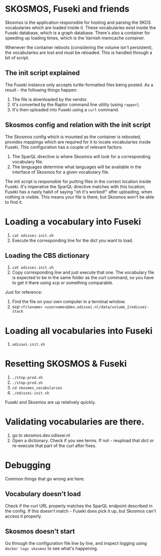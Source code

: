 # SKOSMOS, Fuseki and friends

Skosmos is the application responsible for hosting and parsing the SKOS vocabularies which are loaded inside it. These vocabularies exist inside the Fuseki database, which is a graph database. There's also a container for speeding up loading times, which is the Varnish memcache container.

Whenever the container reboots (considering the volume isn't persistent), the vocabularies are lost and must be reloaded. This is handled through a bit of script.

## The init script explained

The Fuseki instance only accepts turtle-formatted files being posted. As a result - the following things happen:

1. The file is downloaded by the vendor.
2. It's converted by the Raptor command line utility (using `rapper`).
3. It's then uploaded into Fuseki using a `curl` command.

## Skosmos config and relation with the init script

The Skosmos config which is mounted as the container is rebooted, provides mappings which are required for it to locate vocabularies inside Fuseki. This configuration has a couple of relevant factors:

1. The SparQL directive is where Skosmos will look for a corresponding vocabulary file.
2. The languages determine what languages will be available in the interface of Skosmos for a given vocabulary file.

The init script is responsible for putting files in the correct location inside Fuseki. It's imperative the SparQL directive matches with this location; Fuseki has a nasty habit of saying "oh it's worked!" after uploading, when nothing is visible. This means your file is there, but Skosmos won't be able to find it.

# Loading a vocabulary into Fuseki

1. `cat odissei-init.sh`
2. Execute the corresponding line for the dict you want to load.

## Loading the CBS dictionary

1. `cat odissei-init.sh`
2. Copy corresponding line and just execute that one. The vocabulary file is expected to be in the same folder as the curl command, so you have to get it there using scp or something comparable.

Just for reference:

1. Find the file on your own computer in a terminal window.
2. scp `<filename> <username>@dev.odissei.nl/data/volume_2/odissei-stack`

# Loading all vocabularies into Fuseki

1. `odissei-init.sh`

# Resetting SKOSMOS & Fuseki

1. `./stop-prod.sh`
2. `./stop-prod.sh`
3. `cd skosmos_vocabularies`
4. `./odissei-init.sh`

Fuseki and Skosmos are up relatively quickly.

# Validating vocabularies are there.

1. go to skosmos.dev.odissei.nl
2. Open a dictionary. Check if you see terms. If not - reupload that dict or re-execute that part of the curl after fixes.

# Debugging

Common things that go wrong are here.

## Vocabulary doesn't load

Check if the curl URL properly matches the SparQL endpoint described in the config. If this doesn't match - Fuseki does pick it up, but Skosmos can't access it properly.

## Skosmos doesn't start

Go through the configuration file line by line, and inspect logging using `docker logs skosmos` to see what's happening.

